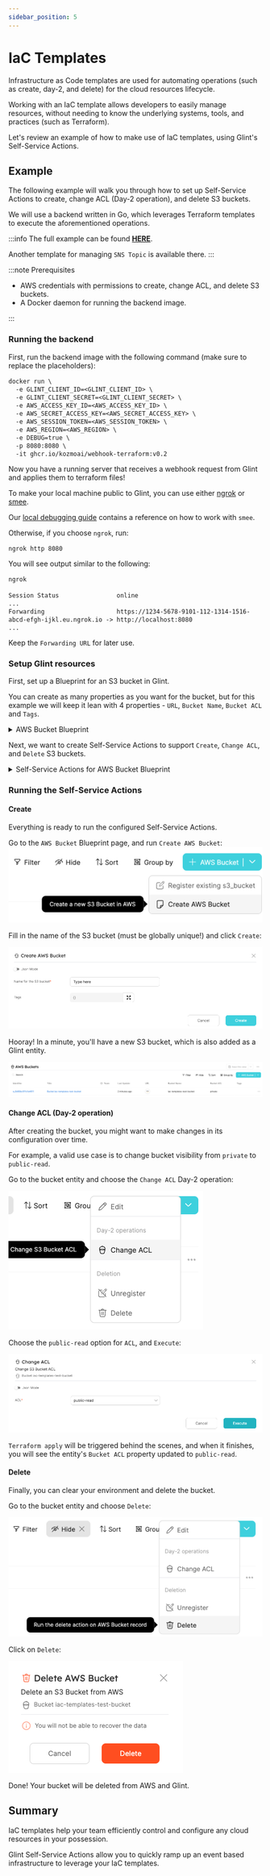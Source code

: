 ```yaml
---
sidebar_position: 5
---
```


# IaC Templates

Infrastructure as Code templates are used for automating operations (such as create, day-2, and delete) for the cloud resources lifecycle.

Working with an IaC template allows developers to easily manage resources, without needing to know the underlying systems, tools, and practices (such as Terraform).

Let's review an example of how to make use of IaC templates, using Glint's Self-Service Actions.

## Example

The following example will walk you through how to set up Self-Service Actions to create, change ACL (Day-2 operation), and delete S3 buckets.

We will use a backend written in Go, which leverages Terraform templates to execute the aforementioned operations.

:::info
The full example can be found [**HERE**](https://github.com/kozmoai/terraform-connector).

Another template for managing `SNS Topic` is available there.
:::

:::note Prerequisites

- AWS credentials with permissions to create, change ACL, and delete S3 buckets.
- A Docker daemon for running the backend image.

:::

### Running the backend

First, run the backend image with the following command (make sure to replace the placeholders):

```shell
docker run \
  -e GLINT_CLIENT_ID=<GLINT_CLIENT_ID> \
  -e GLINT_CLIENT_SECRET=<GLINT_CLIENT_SECRET> \
  -e AWS_ACCESS_KEY_ID=<AWS_ACCESS_KEY_ID> \
  -e AWS_SECRET_ACCESS_KEY=<AWS_SECRET_ACCESS_KEY> \
  -e AWS_SESSION_TOKEN=<AWS_SESSION_TOKEN> \
  -e AWS_REGION=<AWS_REGION> \
  -e DEBUG=true \
  -p 8080:8080 \
  -it ghcr.io/kozmoai/webhook-terraform:v0.2
```

Now you have a running server that receives a webhook request from Glint and applies them to terraform files!

To make your local machine public to Glint, you can use either [ngrok](https://ngrok.com/download) or [smee](https://smee.io/).

Our [local debugging guide](../self-service-actions/webhook/local-debugging-webhook.md#creating-the-vm-create-action) contains a reference on how to work with `smee`.

Otherwise, if you choose `ngrok`, run:

```shell
ngrok http 8080
```

You will see output similar to the following:

```shell
ngrok

Session Status                online
...
Forwarding                    https://1234-5678-9101-112-1314-1516-abcd-efgh-ijkl.eu.ngrok.io -> http://localhost:8080
...
```

Keep the `Forwarding URL` for later use.

### Setup Glint resources

First, set up a Blueprint for an S3 bucket in Glint.

You can create as many properties as you want for the bucket, but for this example we will keep it lean with 4 properties - `URL`, `Bucket Name`, `Bucket ACL` and `Tags`.

<details>
<summary> AWS Bucket Blueprint </summary>

```json showLineNumbers
{
  "identifier": "s3_bucket",
  "title": "AWS Bucket",
  "icon": "Bucket",
  "schema": {
    "properties": {
      "url": {
        "type": "string",
        "title": "URL",
        "format": "url"
      },
      "bucket_name": {
        "type": "string",
        "title": "Bucket Name"
      },
      "bucket_acl": {
        "type": "string",
        "title": "Bucket ACL",
        "default": "private"
      },
      "tags": {
        "type": "object",
        "title": "Tags"
      }
    },
    "required": ["url", "bucket_name"]
  },
  "mirrorProperties": {},
  "calculationProperties": {},
  "relations": {}
}
```

</details>

Next, we want to create Self-Service Actions to support `Create`, `Change ACL`, and `Delete` S3 buckets.

<details>
<summary> Self-Service Actions for AWS Bucket Blueprint </summary>

Replace `<YOUR_WEBHOOK_URL>` with the URL you got earlier.

```json showLineNumbers
[
  {
    "identifier": "create_bucket",
    "title": "Create",
    "icon": "Bucket",
    "userInputs": {
      "properties": {
        "bucket_name": {
          "type": "string",
          "title": "Name for the S3 bucket"
        },
        "tags": {
          "type": "object",
          "title": "Tags",
          "default": {}
        }
      },
      "required": ["bucket_name"]
    },
    "invocationMethod": {
      "type": "WEBHOOK",
      "url": "<YOUR_WEBHOOK_URL>"
    },
    "trigger": "CREATE",
    "description": "Create a new S3 Bucket in AWS"
  },
  {
    "identifier": "change_acl",
    "title": "Change ACL",
    "icon": "Bucket",
    "userInputs": {
      "properties": {
        "bucket_acl": {
          "type": "string",
          "enum": ["private", "public-read"],
          "title": "ACL"
        }
      },
      "required": ["bucket_acl"]
    },
    "invocationMethod": {
      "type": "WEBHOOK",
      "url": "<YOUR_WEBHOOK_URL>"
    },
    "trigger": "DAY-2",
    "description": "Change S3 Bucket ACL"
  },
  {
    "identifier": "delete_bucket",
    "title": "Delete",
    "icon": "Bucket",
    "userInputs": {
      "properties": {},
      "required": []
    },
    "invocationMethod": {
      "type": "WEBHOOK",
      "url": "<YOUR_WEBHOOK_URL>"
    },
    "trigger": "DELETE",
    "description": "Delete an S3 Bucket from AWS"
  }
]
```

</details>

### Running the Self-Service Actions

#### Create

Everything is ready to run the configured Self-Service Actions.

Go to the `AWS Bucket` Blueprint page, and run `Create AWS Bucket`:
![create-bucket-button.png](../../static/img/complete-use-cases/iac-templates/create-bucket-button.png)

Fill in the name of the S3 bucket (must be globally unique!) and click `Create`:

![create-bucket-form.png](../../static/img/complete-use-cases/iac-templates/create-bucket-form.png)

Hooray! In a minute, you'll have a new S3 bucket, which is also added as a Glint entity.

![created-bucket.png](../../static/img/complete-use-cases/iac-templates/created-bucket.png)

#### Change ACL (Day-2 operation)

After creating the bucket, you might want to make changes in its configuration over time.

For example, a valid use case is to change bucket visibility from `private` to `public-read`.

Go to the bucket entity and choose the `Change ACL` Day-2 operation:

![change-acl-button.png](../../static/img/complete-use-cases/iac-templates/change-acl-button.png)

Choose the `public-read` option for `ACL`, and `Execute`:

![change-acl-form.png](../../static/img/complete-use-cases/iac-templates/change-acl-form.png)

`Terraform apply` will be triggered behind the scenes, and when it finishes, you will see the entity's `Bucket ACL` property updated to `public-read`.

#### Delete

Finally, you can clear your environment and delete the bucket.

Go to the bucket entity and choose `Delete`:

![delete-bucket-button.png](../../static/img/complete-use-cases/iac-templates/delete-bucket-button.png)

Click on `Delete`:

![delete-bucket-modal.png](../../static/img/complete-use-cases/iac-templates/delete-bucket-modal.png)

Done! Your bucket will be deleted from AWS and Glint.

## Summary

IaC templates help your team efficiently control and configure any cloud resources in your possession.

Glint Self-Service Actions allow you to quickly ramp up an event based infrastructure to leverage your IaC templates.
